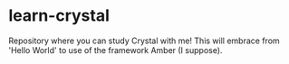 # learn-crystal
Repository where you can study Crystal with me! This will embrace from 'Hello World' to use of the framework Amber (I suppose).
